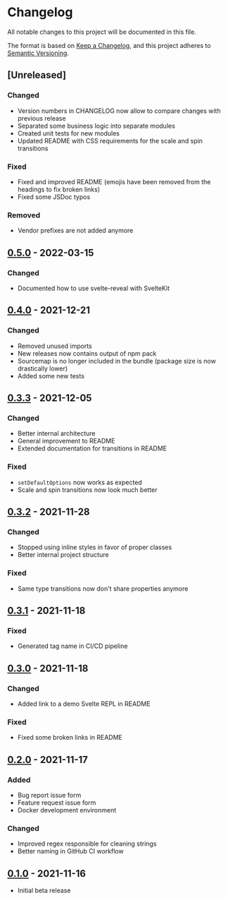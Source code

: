 # Changelog

All notable changes to this project will be documented in this file.

The format is based on [Keep a Changelog](https://keepachangelog.com/en/1.0.0/),
and this project adheres to [Semantic Versioning](https://semver.org/spec/v2.0.0.html).

## [Unreleased]
### Changed
- Version numbers in CHANGELOG now allow to compare changes with previous release
- Separated some business logic into separate modules
- Created unit tests for new modules
- Updated README with CSS requirements for the scale and spin transitions

### Fixed
- Fixed and improved README (emojis have been removed from the headings to fix broken links)
- Fixed some JSDoc typos

### Removed
- Vendor prefixes are not added anymore

## [0.5.0] - 2022-03-15
### Changed
- Documented how to use svelte-reveal with SvelteKit

## [0.4.0] - 2021-12-21
### Changed
- Removed unused imports
- New releases now contains output of npm pack
- Sourcemap is no longer included in the bundle (package size is now drastically lower)
- Added some new tests

## [0.3.3] - 2021-12-05
### Changed
- Better internal architecture
- General improvement to README
- Extended documentation for transitions in README

### Fixed
- ``setDefaultOptions`` now works as expected
- Scale and spin transitions now look much better

## [0.3.2] - 2021-11-28
### Changed
- Stopped using inline styles in favor of proper classes
- Better internal project structure

### Fixed
- Same type transitions now don't share properties anymore

## [0.3.1] - 2021-11-18
### Fixed
- Generated tag name in CI/CD pipeline

## [0.3.0] - 2021-11-18
### Changed
- Added link to a demo Svelte REPL in README

### Fixed
- Fixed some broken links in README

## [0.2.0] - 2021-11-17
### Added
- Bug report issue form
- Feature request issue form
- Docker development environment

### Changed
- Improved regex responsible for cleaning strings
- Better naming in GitHub CI workflow

## [0.1.0] - 2021-11-16
- Initial beta release

[0.1.0]: https://github.com/DaveKeehl/svelte-reveal/releases/tag/0.1.0
[0.2.0]: https://github.com/DaveKeehl/svelte-reveal/compare/0.1.0...0.2.0
[0.3.0]: https://github.com/DaveKeehl/svelte-reveal/compare/0.2.0...0.3.0
[0.3.1]: https://github.com/DaveKeehl/svelte-reveal/compare/0.3.0...0.3.1
[0.3.2]: https://github.com/DaveKeehl/svelte-reveal/compare/0.3.1...0.3.2
[0.3.3]: https://github.com/DaveKeehl/svelte-reveal/compare/0.3.2...0.3.3
[0.4.0]: https://github.com/DaveKeehl/svelte-reveal/compare/0.3.3...0.4.0
[0.5.0]: https://github.com/DaveKeehl/svelte-reveal/compare/0.4.0...0.5.0